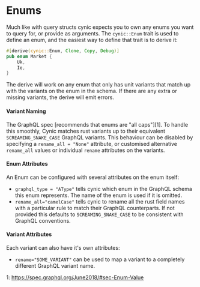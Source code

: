 # Enums

Much like with query structs cynic expects you to own any enums you want to
query for, or provide as arguments. The `cynic::Enum` trait is used to define
an enum, and the easiest way to define that trait is to derive it:

```rust
#[derive(cynic::Enum, Clone, Copy, Debug)]
pub enum Market {
    Uk,
    Ie,
}
```

The derive will work on any enum that only has unit variants that match up with
the variants on the enum in the schema. If there are any extra or missing
variants, the derive will emit errors.

#### Variant Naming

The GraphQL spec [recommends that enums are "all caps"][1]. To handle this
smoothly, Cynic matches rust variants up to their equivalent
`SCREAMING_SNAKE_CASE` GraphQL variants. This behaviour can be disabled by
specifying a `rename_all = "None"` attribute, or customised alternative
`rename_all` values or individual `rename` attributes on the variants.

#### Enum Attributes

An Enum can be configured with several attributes on the enum itself:

- `graphql_type = "AType"` tells cynic which enum in the GraphQL schema this
  enum represents. The name of the enum is used if it is omitted.
- `rename_all="camelCase"` tells cynic to rename all the rust field names with
  a particular rule to match their GraphQL counterparts. If not provided this
  defaults to `SCREAMING_SNAKE_CASE` to be consistent with GraphQL conventions.

<!-- TODO: list of the rename rules, possibly pulled from codegen docs -->

#### Variant Attributes

Each variant can also have it's own attributes:

- `rename="SOME_VARIANT"` can be used to map a variant to a completely
  different GraphQL variant name.

<!-- TODO: example of the above?  Better wording -->

1: https://spec.graphql.org/June2018/#sec-Enum-Value
